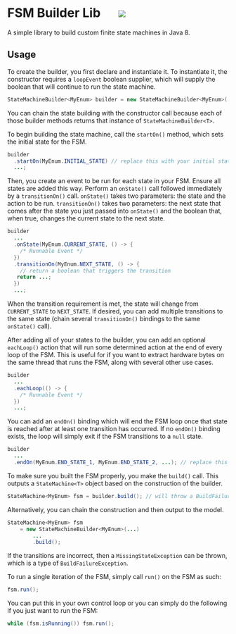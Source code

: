 # FSM Builder Lib &emsp; [![](https://jitpack.io/v/JIceberg/StateMachineLib.svg)](https://jitpack.io/#JIceberg/StateMachineLib)

A simple library to build custom finite state machines in Java 8.

## Usage

To create the builder, you first declare and instantiate it. To instantiate it, the constructor requires a `loopEvent` boolean supplier, which will supply the boolean that will continue to run the state machine.
```java
StateMachineBuilder<MyEnum> builder = new StateMachineBuilder<MyEnum>(... /* BooleanSupplier */);
```
You can chain the state building with the constructor call because each of those builder methods returns that instance of `StateMachineBuilder<T>`.

To begin building the state machine, call the `startOn()` method, which sets the initial state for the FSM.
```java
builder
  .startOn(MyEnum.INITIAL_STATE) // replace this with your initial state
  ...;
```
Then, you create an event to be run for each state in your FSM. Ensure all states are added this way. Perform an `onState()` call followed immediately by a `transitionOn()` call. `onState()` takes two parameters: the state and the action to be run. `transitionOn()` takes two parameters: the next state that comes after the state you just passed into `onState()` and the boolean that, when true, changes the current state to the next state.
```java
builder
  ...
  .onState(MyEnum.CURRENT_STATE, () -> {
    /* Runnable Event */
  })
  .transitionOn(MyEnum.NEXT_STATE, () -> {
    // return a boolean that triggers the transition
   return ...;
  })
  ...;
```
When the transition requirement is met, the state will change from `CURRENT_STATE` to `NEXT_STATE`. If desired, you can add multiple transitions to the same state (chain several `transitionOn()` bindings to the same `onState()` call).

After adding all of your states to the builder, you can add an optional `eachLoop()` action that will run some determined action at the end of every loop of the FSM. This is useful for if you want to extract hardware bytes on the same thread that runs the FSM, along with several other use cases.
```java
builder
  ...
  .eachLoop(() -> {
    /* Runnable Event */
  })
  ...;
```
You can add an `endOn()` binding which will end the FSM loop once that state is reached after at least one transition has occurred. If no `endOn()` binding exists, the loop will simply exit if the FSM transitions to a `null` state.
```java
builder
  ...
  .endOn(MyEnum.END_STATE_1, MyEnum.END_STATE_2, ...); // replace this with your end state (optional)
```
To make sure you built the FSM properly, you make the `build()` call. This outputs a `StateMachine<T>` object based on the construction of the builder.
```java
StateMachine<MyEnum> fsm = builder.build(); // will throw a BuildFailureException if built incorrectly
```
Alternatively, you can chain the construction and then output to the model.
```java
StateMachine<MyEnum> fsm
	= new StateMachineBuilder<MyEnum>(...)
		...
		.build();
```
If the transitions are incorrect, then a `MissingStateException` can be thrown, which is a type of `BuildFailureException`.

To run a single iteration of the FSM, simply call `run()` on the FSM as such:
```java
fsm.run();
```
You can put this in your own control loop or you can simply do the following if you just want to run the FSM:
```java
while (fsm.isRunning()) fsm.run();
```